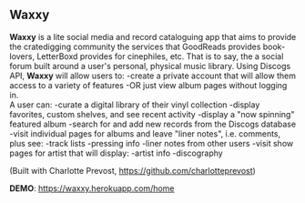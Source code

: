 ## Waxxy

**Waxxy** is a lite social media and record cataloguing app that aims to provide the cratedigging community the services that GoodReads provides book-lovers, LetterBoxd provides for cinephiles, etc. That is to say, the a social forum built around a user's personal, physical music library. Using Discogs API, **Waxxy** will allow users to:
	-create a private account that will allow them access to a variety of features
	-OR just view album pages without logging in.  
A user can: 
	-curate a digital library of their vinyl collection
	-display favorites, custom shelves, and see recent activity
	-display a "now spinning" featured album
	-search for and add new records from the Discogs database
	-visit individual pages for albums and leave "liner notes", i.e. comments, plus see:
		-track lists
		-pressing info
		-liner notes from other users
	-visit show pages for artist that will display:
		-artist info
		-discography

(Built with Charlotte Prevost, https://github.com/charlotteprevost)

**DEMO**: https://waxxy.herokuapp.com/home